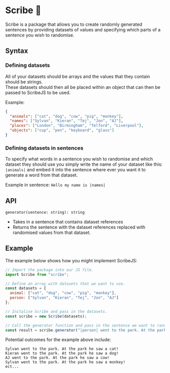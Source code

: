 # Scribe 📝

Scribe is a package that allows you to create randomly generated sentences by providing datasets of values and
specifying which parts of a sentence you wish to randomise.

## Syntax

### Defining datasets

All of your datasets should be arrays and the values that they contain should be strings.\
These datasets should then all be placed within an object that can then be passed to ScribeJS to be used.

Example:

```json
{
  "animals": ["cat", "dog", "cow", "pig", "monkey"],
  "names": ["Sylvan", "Kieran", "Tej", "Jon", "AJ"],
  "places": ["London", "Birmingham", "Telford", "Liverpool"],
  "objects": ["cup", "pen", "keyboard", "glass"]
}
```

### Defining datasets in sentences

To specify what words in a sentence you wish to randomise and which dataset they should use you simply write the name of
your dataset like this: `|animals|` and embed it into the sentence where ever you want it to generate a word from that
dataset.

Example in sentence: `Hello my name is |names|`

## API

`generator(sentence: string): string`

- Takes in a sentence that contains dataset references
- Returns the sentence with the dataset references replaced with randomised values from that dataset.

## Example

The example below shows how you might implement ScribeJS:

```javascript
// Import the package into our JS file.
import Scribe from "scribe";

// Define an array with datasets that we want to use.
const datasets = {
  animal: ["cat", "dog", "cow", "pig", "monkey"],
  person: ["Sylvan", "Kieran", "Tej", "Jon", "AJ"]
};

// Initalise Scribe and pass in the datasets.
const scribe = new Scribe(datasets);

// Call the generator function and pass in the sentence we want to randomise.
const result = scribe.generator("|person| went to the park. At the park they saw a |animal|!");
```

Potential outcomes for the example above include:

```
Sylvan went to the park. At the park he saw a cat!
Kieran went to the park. At the park he saw a dog!
AJ went to the park. At the park he saw a cow!
Sylvan went to the park. At the park he saw a monkey!
ect...
```
